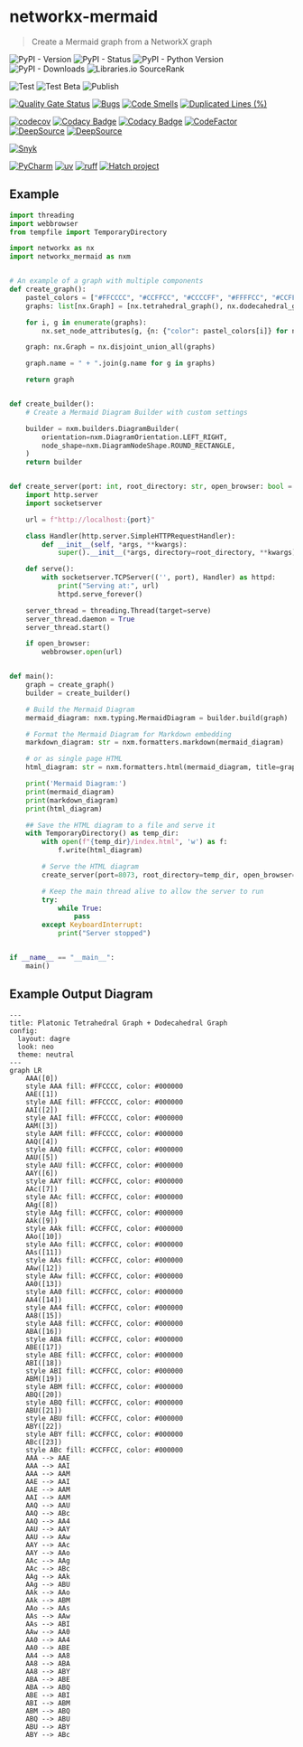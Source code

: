 # networkx-mermaid

> Create a Mermaid graph from a NetworkX graph

<img alt="PyPI - Version" class="off-glb" loading="lazy" src="https://img.shields.io/pypi/v/networkx-mermaid.svg?logo=pypi&logoColor=lightblue">
<img alt="PyPI - Status" class="off-glb" loading="lazy" src="https://img.shields.io/pypi/status/networkx-mermaid.svg?logo=pypi&logoColor=lightblue">
<img alt="PyPI - Python Version" class="off-glb" loading="lazy" src="https://img.shields.io/pypi/pyversions/networkx-mermaid.svg?logo=python&label=Python&logoColor=lightblue">
<img alt="PyPI - Downloads" src="https://img.shields.io/pypi/dd/networkx-mermaid.svg?logo=pypi&logoColor=lightblue">
<img alt="Libraries.io SourceRank" src="https://img.shields.io/librariesio/sourcerank/pypi/networkx-mermaid.svg?logo=Libraries.io&label=SourceRank">

![Test](https://github.com/erivlis/networkx-mermaid/actions/workflows/test.yml/badge.svg)
![Test  Beta](https://github.com/erivlis/networkx-mermaid/actions/workflows/test-beta.yml/badge.svg)
![Publish](https://github.com/erivlis/networkx-mermaid/actions/workflows/publish.yml/badge.svg)

[![Quality Gate Status](https://sonarcloud.io/api/project_badges/measure?project=erivlis_networkx-mermaid&metric=alert_status)](https://sonarcloud.io/summary/new_code?id=erivlis_networkx-mermaid)
[![Bugs](https://sonarcloud.io/api/project_badges/measure?project=erivlis_networkx-mermaid&metric=bugs)](https://sonarcloud.io/summary/new_code?id=erivlis_networkx-mermaid)
[![Code Smells](https://sonarcloud.io/api/project_badges/measure?project=erivlis_networkx-mermaid&metric=code_smells)](https://sonarcloud.io/summary/new_code?id=erivlis_networkx-mermaid)
[![Duplicated Lines (%)](https://sonarcloud.io/api/project_badges/measure?project=erivlis_networkx-mermaid&metric=duplicated_lines_density)](https://sonarcloud.io/summary/new_code?id=erivlis_networkx-mermaid)

[![codecov](https://codecov.io/gh/erivlis/networkx-mermaid/graph/badge.svg?token=lwajrOGQ8o)](https://codecov.io/gh/erivlis/networkx-mermaid)
[![Codacy Badge](https://app.codacy.com/project/badge/Coverage/f0d3c12c51d2484eb8f92e9f29615def)](https://app.codacy.com/gh/erivlis/networkx-mermaid/dashboard?utm_source=gh&utm_medium=referral&utm_content=&utm_campaign=Badge_coverage)
[![Codacy Badge](https://api.codacy.com/project/badge/Grade/2d6220d81d1a48cba762842eb88fee41)](https://app.codacy.com/gh/erivlis/networkx-mermaid?utm_source=github.com&utm_medium=referral&utm_content=erivlis/networkx-mermaid&utm_campaign=Badge_Grade)
[![CodeFactor](https://www.codefactor.io/repository/github/erivlis/networkx-mermaid/badge)](https://www.codefactor.io/repository/github/erivlis/networkx-mermaid)
[![DeepSource](https://app.deepsource.com/gh/erivlis/networkx-mermaid.svg/?label=active+issues&show_trend=true&token=CA0lpqHi7MBnUi3L3AIDlEsJ)](https://app.deepsource.com/gh/erivlis/networkx-mermaid/)
[![DeepSource](https://app.deepsource.com/gh/erivlis/networkx-mermaid.svg/?label=resolved+issues&show_trend=true&token=CA0lpqHi7MBnUi3L3AIDlEsJ)](https://app.deepsource.com/gh/erivlis/networkx-mermaid/)

[![Snyk](https://snyk.io/test/github/erivlis/networkx-mermaid/badge.svg)](https://snyk.io/test/github/erivlis/networkx-mermaid)

<a href="https://www.jetbrains.com/pycharm/"><img alt="PyCharm" src="https://img.shields.io/badge/PyCharm-FCF84A.svg?logo=PyCharm&logoColor=black&labelColor=21D789&color=FCF84A"></a>
<a href="https://github.com/astral-sh/uv"><img alt="uv" src="https://img.shields.io/endpoint?url=https://raw.githubusercontent.com/astral-sh/uv/main/assets/badge/v0.json" style="max-width:100%;"></a>
<a href="https://github.com/astral-sh/ruff"><img alt="ruff" src="https://img.shields.io/endpoint?url=https://raw.githubusercontent.com/astral-sh/ruff/main/assets/badge/v2.json" style="max-width:100%;"></a>
<a href="https://hatch.pypa.io"><img alt="Hatch project" class="off-glb" loading="lazy" src="https://img.shields.io/badge/%F0%9F%A5%9A-Hatch-4051b5.svg"></a>

## Example

```python title="Create a Mermaid Diagram from a NetworkX Graph"
import threading
import webbrowser
from tempfile import TemporaryDirectory

import networkx as nx
import networkx_mermaid as nxm


# An example of a graph with multiple components
def create_graph():
    pastel_colors = ["#FFCCCC", "#CCFFCC", "#CCCCFF", "#FFFFCC", "#CCFFFF", "#FFCCFF"]
    graphs: list[nx.Graph] = [nx.tetrahedral_graph(), nx.dodecahedral_graph()]

    for i, g in enumerate(graphs):
        nx.set_node_attributes(g, {n: {"color": pastel_colors[i]} for n in g.nodes})

    graph: nx.Graph = nx.disjoint_union_all(graphs)

    graph.name = " + ".join(g.name for g in graphs)

    return graph


def create_builder():
    # Create a Mermaid Diagram Builder with custom settings

    builder = nxm.builders.DiagramBuilder(
        orientation=nxm.DiagramOrientation.LEFT_RIGHT,
        node_shape=nxm.DiagramNodeShape.ROUND_RECTANGLE,
    )
    return builder


def create_server(port: int, root_directory: str, open_browser: bool = True) -> threading.Thread:
    import http.server
    import socketserver

    url = f"http://localhost:{port}"

    class Handler(http.server.SimpleHTTPRequestHandler):
        def __init__(self, *args, **kwargs):
            super().__init__(*args, directory=root_directory, **kwargs)

    def serve():
        with socketserver.TCPServer(('', port), Handler) as httpd:
            print("Serving at:", url)
            httpd.serve_forever()

    server_thread = threading.Thread(target=serve)
    server_thread.daemon = True
    server_thread.start()

    if open_browser:
        webbrowser.open(url)


def main():
    graph = create_graph()
    builder = create_builder()

    # Build the Mermaid Diagram
    mermaid_diagram: nxm.typing.MermaidDiagram = builder.build(graph)

    # Format the Mermaid Diagram for Markdown embedding
    markdown_diagram: str = nxm.formatters.markdown(mermaid_diagram)

    # or as single page HTML
    html_diagram: str = nxm.formatters.html(mermaid_diagram, title=graph.name)

    print('Mermaid Diagram:')
    print(mermaid_diagram)
    print(markdown_diagram)
    print(html_diagram)

    ## Save the HTML diagram to a file and serve it
    with TemporaryDirectory() as temp_dir:
        with open(f"{temp_dir}/index.html", 'w') as f:
            f.write(html_diagram)

        # Serve the HTML diagram
        create_server(port=8073, root_directory=temp_dir, open_browser=True)

        # Keep the main thread alive to allow the server to run
        try:
            while True:
                pass
        except KeyboardInterrupt:
            print("Server stopped")


if __name__ == "__main__":
    main()
```

## Example Output Diagram

```mermaid
---
title: Platonic Tetrahedral Graph + Dodecahedral Graph
config:
  layout: dagre
  look: neo
  theme: neutral
---
graph LR
    AAA([0])
    style AAA fill: #FFCCCC, color: #000000
    AAE([1])
    style AAE fill: #FFCCCC, color: #000000
    AAI([2])
    style AAI fill: #FFCCCC, color: #000000
    AAM([3])
    style AAM fill: #FFCCCC, color: #000000
    AAQ([4])
    style AAQ fill: #CCFFCC, color: #000000
    AAU([5])
    style AAU fill: #CCFFCC, color: #000000
    AAY([6])
    style AAY fill: #CCFFCC, color: #000000
    AAc([7])
    style AAc fill: #CCFFCC, color: #000000
    AAg([8])
    style AAg fill: #CCFFCC, color: #000000
    AAk([9])
    style AAk fill: #CCFFCC, color: #000000
    AAo([10])
    style AAo fill: #CCFFCC, color: #000000
    AAs([11])
    style AAs fill: #CCFFCC, color: #000000
    AAw([12])
    style AAw fill: #CCFFCC, color: #000000
    AA0([13])
    style AA0 fill: #CCFFCC, color: #000000
    AA4([14])
    style AA4 fill: #CCFFCC, color: #000000
    AA8([15])
    style AA8 fill: #CCFFCC, color: #000000
    ABA([16])
    style ABA fill: #CCFFCC, color: #000000
    ABE([17])
    style ABE fill: #CCFFCC, color: #000000
    ABI([18])
    style ABI fill: #CCFFCC, color: #000000
    ABM([19])
    style ABM fill: #CCFFCC, color: #000000
    ABQ([20])
    style ABQ fill: #CCFFCC, color: #000000
    ABU([21])
    style ABU fill: #CCFFCC, color: #000000
    ABY([22])
    style ABY fill: #CCFFCC, color: #000000
    ABc([23])
    style ABc fill: #CCFFCC, color: #000000
    AAA --> AAE
    AAA --> AAI
    AAA --> AAM
    AAE --> AAI
    AAE --> AAM
    AAI --> AAM
    AAQ --> AAU
    AAQ --> ABc
    AAQ --> AA4
    AAU --> AAY
    AAU --> AAw
    AAY --> AAc
    AAY --> AAo
    AAc --> AAg
    AAc --> ABc
    AAg --> AAk
    AAg --> ABU
    AAk --> AAo
    AAk --> ABM
    AAo --> AAs
    AAs --> AAw
    AAs --> ABI
    AAw --> AA0
    AA0 --> AA4
    AA0 --> ABE
    AA4 --> AA8
    AA8 --> ABA
    AA8 --> ABY
    ABA --> ABE
    ABA --> ABQ
    ABE --> ABI
    ABI --> ABM
    ABM --> ABQ
    ABQ --> ABU
    ABU --> ABY
    ABY --> ABc
```